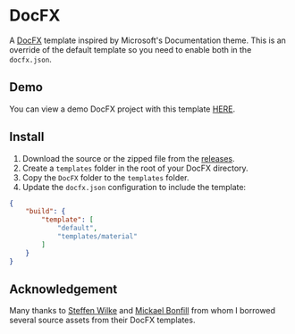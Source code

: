 # DocFX
A [DocFX](https://dotnet.github.io/docfx/) template inspired by Microsoft's Documentation theme.
This is an override of the default template so you need to enable both in the `docfx.json`.

## Demo
You can view a demo DocFX project with this template [HERE](https://easyli.github.io/DocFX/).

## Install
1. Download the source or the zipped file from the [releases](https://github.com/easyli/DocFX/releases).
2. Create a `templates` folder in the root of your DocFX directory.
3. Copy the `DocFX` folder to the `templates` folder.
4. Update the `docfx.json` configuration to include the template:

```json
{
    "build": {
        "template": [
            "default",
            "templates/material"
        ]
    }
}
```

## Acknowledgement
Many thanks to [Steffen Wilke](https://github.com/steffen-wilke) and [Mickael Bonfill](https://github.com/jbltx) from whom I borrowed several source assets from their DocFX templates.
